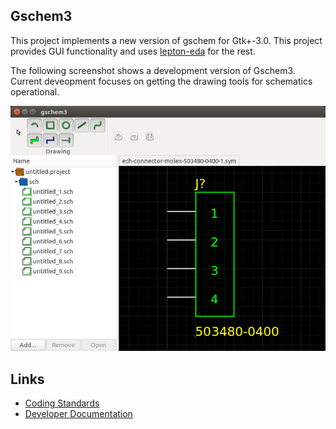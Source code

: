 ## Gschem3

This project implements a new version of gschem for Gtk+-3.0. This
project provides GUI functionality and uses
[lepton-eda](https://github.com/lepton-eda)
for the rest.

The following screenshot shows a development version of Gschem3.
Current deveopment focuses on getting the drawing tools for
schematics operational.

![Screenshot of Gschem3](gschem3.png)

## Links
- [Coding Standards](coding.md)
- [Developer Documentation](dev/index.html)
